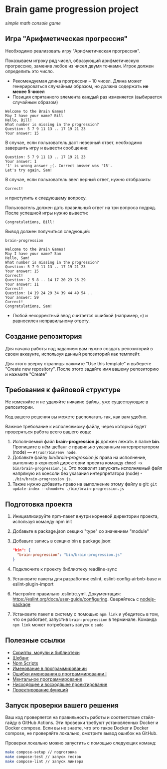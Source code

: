 # Brain game progression project

*simple math console game*

## Игра "Арифметическая прогрессия"

Необходимо реализовать игру "Арифметическая прогрессия".

Показываем игроку ряд чисел, образующий арифметическую прогрессию, заменив любое из чисел двумя точками. Игрок должен определить это число.

* Рекомендуемая длина прогрессии – 10 чисел. Длина может генерироваться случайным образом, но должна содержать **не менее 5 чисел**
* Позиция спрятанного элемента каждый раз изменяется (выбирается случайным образом)

```text
Welcome to the Brain Games!
May I have your name? Bill
Hello, Bill!
What number is missing in the progression?
Question: 5 7 9 11 13 .. 17 19 21 23
Your answer: 15
```

В случае, если пользователь даст неверный ответ, необходимо завершить игру и вывести сообщение:

```text
Question: 5 7 9 11 13 .. 17 19 21 23
Your answer: 1
'1' is wrong answer ;(. Correct answer was '15'.
Let's try again, Sam!
```

В случае, если пользователь ввел верный ответ, нужно отобразить:

```text
Correct!
```

и приступить к следующему вопросу.

Пользователь должен дать правильный ответ на три вопроса подряд. После успешной игры нужно вывести:

```text
Congratulations, Bill!
```

Вывод должен получиться следующий:

```text
brain-progression

Welcome to the Brain Games!
May I have your name? Sam
Hello, Sam!
What number is missing in the progression?
Question: 5 7 9 11 13 .. 17 19 21 23
Your answer: 15
Correct!
Question: 2 5 8 .. 14 17 20 23 26 29
Your answer: 11
Correct!
Question: 14 19 24 29 34 39 44 49 54 ..
Your answer: 59
Correct!
Congratulations, Sam!
```

* Любой некорректный ввод считается ошибкой (например, `n`) и равносилен неправильному ответу.

## Создание репозитория

Для начала работы над заданием вам нужно создать репозиторий в своем аккаунте, используя данный репозиторий как темплейт.

Для этого вверху страницы нажмите "Use this template" и выберете "Create new repository". После этого задайте имя вашему репозиторию и нажмите "Create"

## Требования к файловой структуре

Не изменяйте и не удаляйте никакие файлы, уже существующие в репозитории.

Код вашего решения вы можете располагать так, как вам удобно.

Важное требование к исполняемому файлу, через который будет проверяться работа всего вашего кода:

1. Исполняемый файл **brain-progression.js** должен лежать в папке **bin**. Пропишите в нём шебанг с правильно указанным интерпретатором (node) — `#!/usr/bin/env node`.
1. Добавьте файлу *bin/brain-progression.js* права на исполнение, выполнив в корневой директории проекта команду `chmod +x bin/brain-progression.js`. Это позволит запускать исполняемый файл напрямую из консоли без указания интерпретатора (node) - `./bin/brain-progression.js`.
1. Также нужно добавить право на выполнение этому файлу в git: `git update-index --chmod=+x ./bin/brain-progression.js`

## Подготовка проекта

1. Инициализируйте npm-пакет внутри корневой директории проекта, используя команду npm init
1. Добавьте в package.json секцию "type" со значением "module"
1. Добавьте запись в секцию bin в package.json:
    ```json
    "bin": {
      "brain-progression": "bin/brain-progression.js"
    }
    ```

1. Подключите к проекту библиотеку readline-sync
1. Установите пакеты для разработки: eslint, eslint-config-airbnb-base и eslint-plugin-import
1. Настройте правильно .eslintrc.yml. Документация: <https://eslint.org/docs/user-guide/configuring>. Сверяйтесь с [nodejs-package](https://github.com/hexlet-boilerplates/nodejs-package)
1. Установите пакет в систему с помощью `npm link` и убедитесь в том, что он работает, запустив `brain-progression` в терминале. Команда `npm link` может потребовать запуск с `sudo`

## Полезные ссылки

* [Скрипты, модули и библиотеки](https://ru.hexlet.io/blog/posts/skripty-moduli-i-biblioteki)
* [Шебанг](https://goo.gl/p7IdS8)
* [Npm Scripts](https://docs.npmjs.com/misc/scripts)
* [Именование в программировании](https://ru.hexlet.io/blog/posts/naming-in-programming)
* [Ошибки именования в программировании I](https://ru.hexlet.io/blog/posts/naming-errors-1)
* [Ментальное программирование](https://www.youtube.com/watch?v=EEq1wdM2M2w)
* [Нисходящее и восходящее проектирование](https://ru.hexlet.io/blog/posts/sovershennyy-kod-nishodyaschee-i-voshodyaschee-proektirovanie)
* [Проектирование функций](https://ru.hexlet.io/blog/posts/sovershennyy-kod-proektirovanie-funktsiy)

## Запуск проверки вашего решения

Ваш код проверяется на правильность работы и соответствие стайл-гайду в GitHub Actions.
Эти проверки требуют установленных Docker и Docker compose. Если вы не знаете, что это такое Docker и Docker compose, не проверяйте локально, смотрите вывод ошибок на GitHub.

Проверки локально можно запустить с помощью следующих команд:

```bash
make compose-setup // подготовка
make compose-test // запуск тестов
make compose-lint // запуск линтера
```
